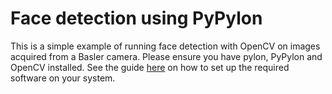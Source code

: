 # Face detection using PyPylon

This is a simple example of running face detection with OpenCV on images acquired from a Basler camera. Please ensure you have pylon, PyPylon and OpenCV installed. See the guide [here](https://github.com/StudentCV/guides/blob/master/rpi3_image_processing.md) on how to set up the required software on your system.
